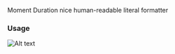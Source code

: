 Moment Duration nice human-readable literal formatter

### Usage

![Alt text](https://monosnap.com/image/aIdco3gygZDvKIOmZ0MvQ95bjH6AuU.png)
